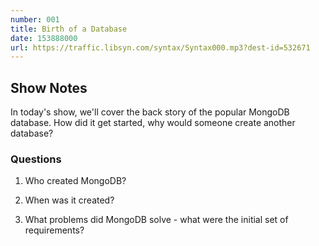 ```yaml
---
number: 001
title: Birth of a Database
date: 153888000
url: https://traffic.libsyn.com/syntax/Syntax000.mp3?dest-id=532671
---
```


## Show Notes

In today's show, we'll cover the back story of the popular MongoDB database. How did it get started, why would someone create another database?

### Questions
1. Who created MongoDB?

1. When was it created?

1. What problems did MongoDB solve - what were the initial set of requirements?
